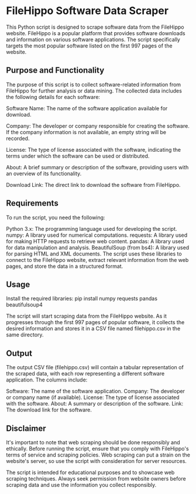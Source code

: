 
# FileHippo Software Data Scraper

This Python script is designed to scrape software data from the FileHippo website. FileHippo is a popular platform that provides software downloads and information on various software applications. The script specifically targets the most popular software listed on the first 997 pages of the website.
## Purpose and Functionality

The purpose of this script is to collect software-related information from FileHippo for further analysis or data mining. The collected data includes the following details for each software:

Software Name: The name of the software application available for download.

Company: The developer or company responsible for creating the software. If the company information is not available, an empty string will be recorded.

License: The type of license associated with the software, indicating the terms under which the software can be used or distributed.

About: A brief summary or description of the software, providing users with an overview of its functionality.

Download Link: The direct link to download the software from FileHippo.
## Requirements

To run the script, you need the following:

Python 3.x: The programming language used for developing the script.
numpy: A library used for numerical computations.
requests: A library used for making HTTP requests to retrieve web content.
pandas: A library used for data manipulation and analysis.
BeautifulSoup (from bs4): A library used for parsing HTML and XML documents.
The script uses these libraries to connect to the FileHippo website, extract relevant information from the web pages, and store the data in a structured format.


## Usage

Install the required libraries:
pip install numpy requests pandas beautifulsoup4

The script will start scraping data from the FileHippo website. As it progresses through the first 997 pages of popular software, it collects the desired information and stores it in a CSV file named filehippo.csv in the same directory.
## Output

The output CSV file (filehippo.csv) will contain a tabular representation of the scraped data, with each row representing a different software application. The columns include:

Software: The name of the software application.
Company: The developer or company name (if available).
License: The type of license associated with the software.
About: A summary or description of the software.
Link: The download link for the software.
## Disclaimer

It's important to note that web scraping should be done responsibly and ethically. Before running the script, ensure that you comply with FileHippo's terms of service and scraping policies. Web scraping can put a strain on the website's server, so use the script with consideration for server resources.

The script is intended for educational purposes and to showcase web scraping techniques. Always seek permission from website owners before scraping data and use the information you collect responsibly.